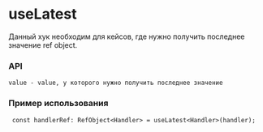 # useLatest

Данный хук необходим для кейсов, где нужно получить последнее значение ref object.

### API

```
value - value, у которого нужно получить последнее значение
```

### Пример использования

```
 const handlerRef: RefObject<Handler> = useLatest<Handler>(handler);
```
